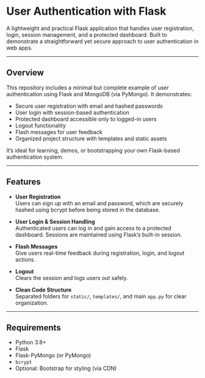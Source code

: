 # User Authentication with Flask

A lightweight and practical Flask application that handles user registration, login, session management, and a protected dashboard. Built to demonstrate a straightforward yet secure approach to user authentication in web apps.

---

## Overview

This repository includes a minimal but complete example of user authentication using Flask and MongoDB (via PyMongo). It demonstrates:

- Secure user registration with email and hashed passwords  
- User login with session-based authentication  
- Protected dashboard accessible only to logged-in users  
- Logout functionality  
- Flash messages for user feedback  
- Organized project structure with templates and static assets  

It’s ideal for learning, demos, or bootstrapping your own Flask-based authentication system.

---

## Features

- **User Registration**  
  Users can sign up with an email and password, which are securely hashed using bcrypt before being stored in the database.

- **User Login & Session Handling**  
  Authenticated users can log in and gain access to a protected dashboard. Sessions are maintained using Flask’s built-in session.

- **Flash Messages**  
  Give users real-time feedback during registration, login, and logout actions.

- **Logout**  
  Clears the session and logs users out safely.

- **Clean Code Structure**  
  Separated folders for `static/`, `templates/`, and main `app.py` for clear organization.

---

## Requirements

- Python 3.8+
- Flask
- Flask-PyMongo (or PyMongo)
- `bcrypt`
- Optional: Bootstrap for styling (via CDN)


